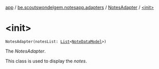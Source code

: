 [app](../../index.md) / [be.scoutswondelgem.notesapp.adapters](../index.md) / [NotesAdapter](index.md) / [&lt;init&gt;](./-init-.md)

# &lt;init&gt;

`NotesAdapter(notesList: `[`List`](https://kotlinlang.org/api/latest/jvm/stdlib/kotlin.collections/-list/index.html)`<`[`NoteDataModel`](../../be.scoutswondelgem.notesapp.database.entities/-note-data-model/index.md)`>)`

The *NotesAdapter*.

This class is used to display the *notes*.


